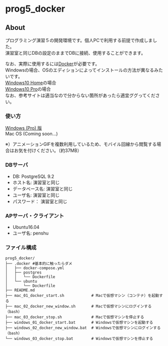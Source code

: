 # prog5_docker

## About
プログラミング演習５の開発環境です。個人PCで利用する前提で作成しました。\
演習室と同じDBの設定のままでDBに接続、使用することができます。

なお、実際に使用するには[Docker](https://qiita.com/gold-kou/items/44860fbda1a34a001fc1)が必要です。\
Windowsの場合、OSのエディションによってインストールの方法が異なるみたいです。\
[Windows10 Home](https://qiita.com/idani/items/fb7681d79eeb48c05144)の場合\
[Windows10 Pro](https://qiita.com/ksh-fthr/items/6b1242c010fac7395a45)の場合\
なお、参考サイトは適当なので分からない箇所があったら適宜ググってください。

### 使い方
[Windows (Pro) 版](https://github.com/Takahiro55555/prog5_docker/wiki/windows_usage)\
Mac OS (Coming soon...)

※）アニメーションGIFを複数利用しているため、モバイル回線から閲覧する場合はお気を付けください。（約37MB）

### DBサーバ
- DB: PostgreSQL 9.2
- ホスト名: 演習室と同じ
- データベース名: 演習室と同じ
- ユーザ名: 演習室と同じ
- パスワード： 演習室と同じ

### APサーバ・クライアント
- Ubuntu16.04
- ユーザ名: penshu

### ファイル構成
```
prog5_docker/
├── .docker #基本的に触ったらダメ
│   ├── docker-compose.yml
│   ├── postgres
│   │   └── Dockerfile
│   └── ubuntu
│       └── Dockerfile
├── README.md
├── mac_01_docker_start.sh            # Macで仮想マシン（コンテナ）を起動する
├── mac_02_docker_new_window.sh       # Macで仮想マシンにログインする（bash）
├── mac_03_docker_stop.sh             # Macで仮想マシンを停止する
├── windows_01_docker_start.bat       # Windowsで仮想マシンを起動する
├── windows_02_docker_new_window.bat  # Windowsで仮想マシンにログインする（bash）
└── windows_03_docker_stop.bat        # Windowsで仮想マシンを停止する
```
